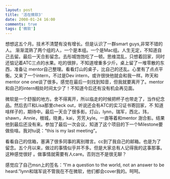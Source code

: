 ```yaml
---
layout: post
title: '活在微软3'
date: 2008-01-24 16:00
comments: true
tags: ['微软']
---
```


想想这五个月。技术不清楚有没有增长。但是认识了一群smart guys,非常不错的人。 渐渐混熟了两个组的人，一个是本组。一个是Mac组。人生无定，不知道自
己去留。最后一天合影留念。去彤城饱饱吃了一顿。思维混乱，只想着回家，同时还惦记着ATC三点的水果。吃的很胖，不知道增重多少斤。桌上留了一堆零散的东西，准备让
mentor自己整理。看看灯山的桌子，比自己的还乱。心里有了点点平衡。又来了一个intern，不过是Dev
intern，或许很快他就会和我一样。昨天和mentor one
one谈了很多。感觉在最后一刻找到知音，但我就要离开了。mentor和自己的intern相处时间太少了！不知道今后还有没有机会再见面。

微软是一个舒服的地方。舍不得离开，所以临走的时候把杯子也带走了，当作纪念品。然后去IT和Lisa那里check out，听说还会有ATC的实习证书寄回家，不
知道啥样子的，期待中。最后一天合了很多影。灯山，lynn，瑞军，西北，玮，shawn，Annie，根城，晓勇，kai，芳芳,kyle。一直等着和mentor
澍合影。结果他到最后还没有来。参加了最后一次会议，知道了这个项目的下一个Milestone要做些啥。我对tu说：“this is my last
meeting”。

看看自己的信箱，塞满了很多同事的离别赠言。cc到了我自己的邮箱。也是为了留念。五个月以来，做过的事情似乎并不多。但是大家总有人记得我的这事那事。这种感觉很好
。做事情就需要有人care。否则岂不是很无聊？

感觉应了自己msn上的签名：“I'm a question to the world, not an answer to be
heard.”lynn和瑞军说不管我在不在微软，他们都会cover我的。呵呵。


